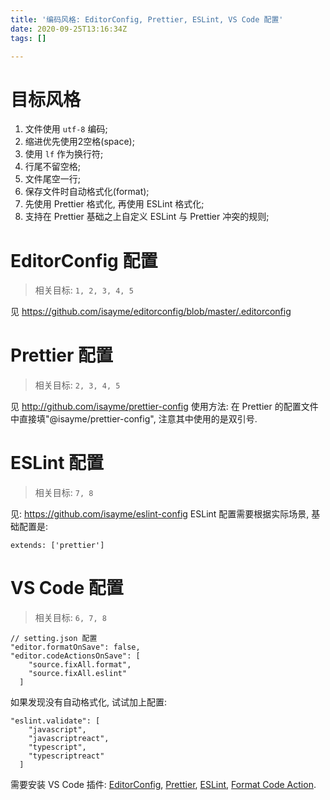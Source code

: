 ```yaml
---
title: '编码风格: EditorConfig, Prettier, ESLint, VS Code 配置'
date: 2020-09-25T13:16:34Z
tags: []

---
```


# 目标风格
1. 文件使用 `utf-8` 编码;
2. 缩进优先使用2空格(space);
3. 使用 `lf` 作为换行符;
4. 行尾不留空格;
5. 文件尾空一行;
6. 保存文件时自动格式化(format);
7. 先使用 Prettier 格式化, 再使用 ESLint 格式化;
8. 支持在 Prettier 基础之上自定义 ESLint 与 Prettier 冲突的规则;

# EditorConfig 配置
> 相关目标: `1, 2, 3, 4, 5`

见 https://github.com/isayme/editorconfig/blob/master/.editorconfig


# Prettier 配置
> 相关目标: `2, 3, 4, 5`

见 http://github.com/isayme/prettier-config
使用方法: 在 Prettier 的配置文件中直接填"@isayme/prettier-config", 注意其中使用的是双引号.

# ESLint 配置
> 相关目标: `7, 8`

见: https://github.com/isayme/eslint-config
ESLint 配置需要根据实际场景, 基础配置是:
```
extends: ['prettier']
```

# VS Code 配置
> 相关目标: `6, 7, 8`

```
// setting.json 配置
"editor.formatOnSave": false,
"editor.codeActionsOnSave": [
    "source.fixAll.format",
    "source.fixAll.eslint"
  ]
```
如果发现没有自动格式化, 试试加上配置:
```
"eslint.validate": [
    "javascript",
    "javascriptreact",
    "typescript",
    "typescriptreact"
  ]
```

需要安装 VS Code 插件: [EditorConfig](https://marketplace.visualstudio.com/items?itemName=EditorConfig.EditorConfig), [Prettier](https://marketplace.visualstudio.com/items?itemName=esbenp.prettier-vscode), [ESLint](https://marketplace.visualstudio.com/items?itemName=dbaeumer.vscode-eslint), [Format Code Action](https://marketplace.visualstudio.com/items?itemName=rohit-gohri.format-code-action).
